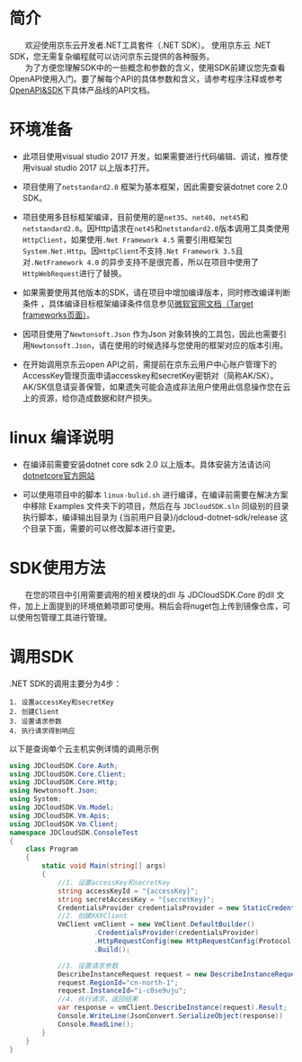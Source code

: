 
# 简介

&emsp;&emsp;欢迎使用京东云开发者.NET工具套件（.NET SDK）。 使用京东云 .NET SDK，您无需复杂编程就可以访问京东云提供的各种服务。   
&emsp;&emsp;为了方便您理解SDK中的一些概念和参数的含义，使用SDK前建议您先查看OpenAPI使用入门。要了解每个API的具体参数和含义，请参考程序注释或参考[OpenAPI&SDK](https://www.jdcloud.com/help/faq?act=3)下具体产品线的API文档。

# 环境准备

* 此项目使用visual studio 2017 开发，如果需要进行代码编辑、调试，推荐使用visual studio 2017 以上版本打开。

* 项目使用了`netstandard2.0` 框架为基本框架，因此需要安装dotnet core 2.0 SDK。

* 项目使用多目标框架编译，目前使用的是`net35`、`net40`、`net45`和`netstandard2.0`。因Http请求在`net45`和`netstandard2.0`版本调用工具类使用`HttpClient`，如果使用`.Net Framework 4.5` 需要引用框架包`System.Net.Http`。因`HttpClient`不支持`.Net Framework 3.5`且对`.NetFramework 4.0` 的异步支持不是很完善，所以在项目中使用了`HttpWebRequest`进行了替换。

* 如果需要使用其他版本的SDK，请在项目中增加编译版本，同时修改编译判断条件 ，具体编译目标框架编译条件信息参见[微软官网文档（Target frameworks页面）](https://docs.microsoft.com/en-us/dotnet/standard/frameworks)。
* 因项目使用了`Newtonsoft.Json` 作为Json 对象转换的工具包，因此也需要引用`Newtonsoft.Json`，请在使用的时候选择与您使用的框架对应的版本引用。

* 在开始调用京东云open API之前，需提前在京东云用户中心账户管理下的AccessKey管理页面申请accesskey和secretKey密钥对（简称AK/SK）。AK/SK信息请妥善保管，如果遗失可能会造成非法用户使用此信息操作您在云上的资源，给你造成数据和财产损失。

# linux 编译说明

* 在编译前需要安装dotnet core sdk 2.0 以上版本。具体安装方法请访问[dotnetcore官方网站](https://www.microsoft.com/net/learn/get-started/linux)

* 可以使用项目中的脚本 `linux-bulid.sh` 进行编译，在编译前需要在解决方案中移除 Examples 文件夹下的项目，然后在与 `JDCloudSDK.sln` 同级别的目录执行脚本，编译输出目录为 {当前用户目录}/jdcloud-dotnet-sdk/release 这个目录下面，需要的可以修改脚本进行变更。

# SDK使用方法

&emsp;&emsp;在您的项目中引用需要调用的相关模块的dll 与 JDCloudSDK.Core 的dll 文件，加上上面提到的环境依赖项即可使用。稍后会将nuget包上传到镜像仓库，可以使用包管理工具进行管理。

# 调用SDK

.NET SDK的调用主要分为4步：

    1. 设置accessKey和secretKey
    2. 创建Client
    3. 设置请求参数
    4. 执行请求得到响应
以下是查询单个云主机实例详情的调用示例

```csharp
using JDCloudSDK.Core.Auth;
using JDCloudSDK.Core.Client;
using JDCloudSDK.Core.Http;
using Newtonsoft.Json;
using System;
using JDCloudSDK.Vm.Model;
using JDCloudSDK.Vm.Apis;
using JDCloudSDK.Vm.Client;
namespace JDCloudSDK.ConsoleTest
{
    class Program
    {
        static void Main(string[] args)
        {
            //1. 设置accessKey和secretKey
            string accessKeyId = "{accessKey}";
            string secretAccessKey = "{secretKey}";
            CredentialsProvider credentialsProvider = new StaticCredentialsProvider(accessKeyId, secretAccessKey);
            //2. 创建XXXClient
            VmClient vmClient = new VmClient.DefaultBuilder()
                     .CredentialsProvider(credentialsProvider)
                     .HttpRequestConfig(new HttpRequestConfig(Protocol.HTTP,10))
                     .Build();

            //3. 设置请求参数
            DescribeInstanceRequest request = new DescribeInstanceRequest();
            request.RegionId="cn-north-1";
            request.InstanceId="i-c0se9uju";
            //4. 执行请求，返回结果
            var response = vmClient.DescribeInstance(request).Result;
            Console.WriteLine(JsonConvert.SerializeObject(response))
            Console.ReadLine();
        }
    }
}
```
